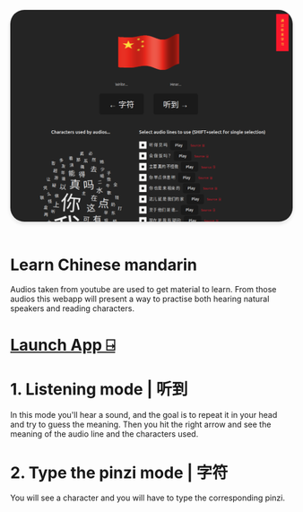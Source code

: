 
<a href="https://learn-chinese-by-listening.vercel.app/"><img style="border-radius:25px;box-shadow: 0 4px 6px rgba(0, 0, 0, 0.1);" src="./cover.png" alt="cover" /></a>
<br/>
<br/>

# Learn Chinese mandarin  
Audios taken from youtube are used to get material to learn. From those audios this webapp will present a way to practise both hearing natural speakers and reading characters.

# [Launch App ⍈](https://learn-chinese-by-listening.vercel.app/)
 

# 1. Listening mode | 听到
In this mode you'll hear a sound, and the goal is to repeat it in your head and try to guess the meaning. Then you hit the right arrow and see the meaning of the audio line and the characters used. 

# 2. Type the pinzi mode | 字符
You will see a character and you will have to type the corresponding pinzi.